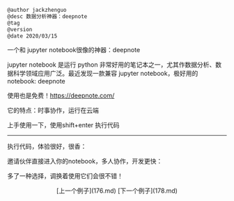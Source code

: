 
```markdown
@author jackzhenguo
@desc 数据分析神器：deepnote
@tag
@version 
@date 2020/03/15
```

一个和 jupyter notebook很像的神器：deepnote

jupyter notebook 是运行 python 非常好用的笔记本之一，尤其作数据分析、数据科学领域应用广泛。最近发现一款兼容 jupyter notebook，极好用的notebook: deepnote

使用也是免费！https://deepnote.com/

它的特点：时事协作，运行在云端

上手使用一下，使用shift+enter 执行代码

------

  执行代码，体验很好，很香：

邀请伙伴直接进入你的notebook，多人协作，开发更快：

多了一种选择，调换着使用它们会很不错！

<center>[上一个例子](176.md)    [下一个例子](178.md)</center>